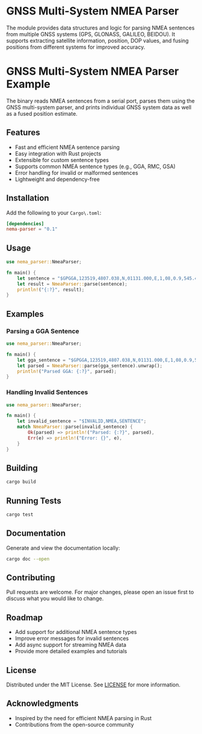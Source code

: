 # GNSS Multi-System NMEA Parser

The module provides data structures and logic for parsing NMEA sentences from multiple GNSS systems
(GPS, GLONASS, GALILEO, BEIDOU). It supports extracting satellite information, position, DOP values,
and fusing positions from different systems for improved accuracy.  

# GNSS Multi-System NMEA Parser Example

The binary reads NMEA sentences from a serial port, parses them using the GNSS multi-system parser,
and prints individual GNSS system data as well as a fused position estimate.  


## Features

- Fast and efficient NMEA sentence parsing
- Easy integration with Rust projects
- Extensible for custom sentence types
- Supports common NMEA sentence types (e\.g\., GGA, RMC, GSA)
- Error handling for invalid or malformed sentences
- Lightweight and dependency-free

## Installation

Add the following to your `Cargo\.toml`:

```toml
[dependencies]
nema-parser = "0.1"
```

## Usage

```rust
use nema_parser::NmeaParser;

fn main() {
    let sentence = "$GPGGA,123519,4807.038,N,01131.000,E,1,08,0.9,545.4,M,46.9,M,,*47";
    let result = NmeaParser::parse(sentence);
    println!("{:?}", result);
}
```

## Examples

### Parsing a GGA Sentence

```rust
use nema_parser::NmeaParser;

fn main() {
    let gga_sentence = "$GPGGA,123519,4807.038,N,01131.000,E,1,08,0.9,545.4,M,46.9,M,,*47";
    let parsed = NmeaParser::parse(gga_sentence).unwrap();
    println!("Parsed GGA: {:?}", parsed);
}
```

### Handling Invalid Sentences

```rust
use nema_parser::NmeaParser;

fn main() {
    let invalid_sentence = "$INVALID,NMEA,SENTENCE";
    match NmeaParser::parse(invalid_sentence) {
        Ok(parsed) => println!("Parsed: {:?}", parsed),
        Err(e) => println!("Error: {}", e),
    }
}
```

## Building

```sh
cargo build
```

## Running Tests

```sh
cargo test
```

## Documentation

Generate and view the documentation locally:

```sh
cargo doc --open
```

## Contributing

Pull requests are welcome\. For major changes, please open an issue first to discuss what you would like to change\.

## Roadmap

- Add support for additional NMEA sentence types
- Improve error messages for invalid sentences
- Add async support for streaming NMEA data
- Provide more detailed examples and tutorials

## License

Distributed under the MIT License\. See [LICENSE](LICENSE.md) for more information\.

## Acknowledgments

- Inspired by the need for efficient NMEA parsing in Rust
- Contributions from the open-source community
```

